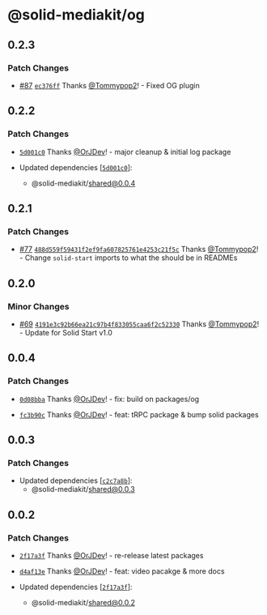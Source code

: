 # @solid-mediakit/og

## 0.2.3

### Patch Changes

- [#87](https://github.com/solidjs-community/mediakit/pull/87) [`ec376ff`](https://github.com/solidjs-community/mediakit/commit/ec376ffa954aa154323ceadf518161724dd31549) Thanks [@Tommypop2](https://github.com/Tommypop2)! - Fixed OG plugin

## 0.2.2

### Patch Changes

- [`5d001c0`](https://github.com/solidjs-community/mediakit/commit/5d001c05396cd66654d41cce47f0f548f329a0c5) Thanks [@OrJDev](https://github.com/OrJDev)! - major cleanup & initial log package

- Updated dependencies [[`5d001c0`](https://github.com/solidjs-community/mediakit/commit/5d001c05396cd66654d41cce47f0f548f329a0c5)]:
  - @solid-mediakit/shared@0.0.4

## 0.2.1

### Patch Changes

- [#77](https://github.com/solidjs-community/mediakit/pull/77) [`488d559f59431f2ef9fa607825761e4253c21f5c`](https://github.com/solidjs-community/mediakit/commit/488d559f59431f2ef9fa607825761e4253c21f5c) Thanks [@Tommypop2](https://github.com/Tommypop2)! - Change `solid-start` imports to what the should be in READMEs

## 0.2.0

### Minor Changes

- [#69](https://github.com/solidjs-community/mediakit/pull/69) [`4191e3c92b66ea21c97b4f833055caa6f2c52330`](https://github.com/solidjs-community/mediakit/commit/4191e3c92b66ea21c97b4f833055caa6f2c52330) Thanks [@Tommypop2](https://github.com/Tommypop2)! - Update for Solid Start v1.0

## 0.0.4

### Patch Changes

- [`0d08bba`](https://github.com/solidjs-community/mediakit/commit/0d08bbab5a9490781c442abc45d5d1759629bde1) Thanks [@OrJDev](https://github.com/OrJDev)! - fix: build on packages/og

- [`fc3b90c`](https://github.com/solidjs-community/mediakit/commit/fc3b90cd20892b5584a47551f701fe84d3b8f921) Thanks [@OrJDev](https://github.com/OrJDev)! - feat: tRPC package & bump solid packages

## 0.0.3

### Patch Changes

- Updated dependencies [[`c2c7a8b`](https://github.com/solidjs-community/mediakit/commit/c2c7a8be5b0c0424c65014c73033af9a50beec07)]:
  - @solid-mediakit/shared@0.0.3

## 0.0.2

### Patch Changes

- [`2f17a3f`](https://github.com/solidjs-community/mediakit/commit/2f17a3f2e2d646186d62f9d941b3a0c321c9fc3d) Thanks [@OrJDev](https://github.com/OrJDev)! - re-release latest packages

- [`d4af13e`](https://github.com/solidjs-community/mediakit/commit/d4af13e764e84379fbb11d0bbe890bb7450b2f72) Thanks [@OrJDev](https://github.com/OrJDev)! - feat: video pacakge & more docs

- Updated dependencies [[`2f17a3f`](https://github.com/solidjs-community/mediakit/commit/2f17a3f2e2d646186d62f9d941b3a0c321c9fc3d)]:
  - @solid-mediakit/shared@0.0.2
